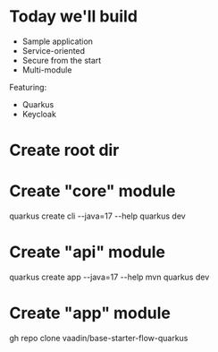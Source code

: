 # Today we'll build

- Sample application
- Service-oriented
- Secure from the start
- Multi-module

Featuring:
- Quarkus
- Keycloak

# Create root dir


# Create "core" module
quarkus create cli  --java=17 --help
quarkus dev

# Create "api" module
quarkus create app --java=17 --help
mvn quarkus dev

# Create "app" module
gh repo clone vaadin/base-starter-flow-quarkus

